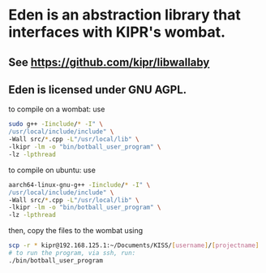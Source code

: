# Eden is an abstraction library that interfaces with KIPR's wombat.
## See https://github.com/kipr/libwallaby

## Eden is licensed under GNU AGPL.

to compile on a wombat: use
```bash
sudo g++ -Iinclude/* -I" \
/usr/local/include/include" \
-Wall src/*.cpp -L"/usr/local/lib" \
-lkipr -lm -o "bin/botball_user_program" \
-lz -lpthread
```
to compile on ubuntu: use
```bash
aarch64-linux-gnu-g++ -Iinclude/* -I" \
/usr/local/include/include" \
-Wall src/*.cpp -L"/usr/local/lib" \
-lkipr -lm -o "bin/botball_user_program" \
-lz -lpthread
```
then, copy the files to the wombat using
```bash
scp -r * kipr@192.168.125.1:~/Documents/KISS/[username]/[projectname]
# to run the program, via ssh, run:
./bin/botball_user_program
```
